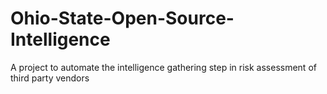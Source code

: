 # Ohio-State-Open-Source-Intelligence
A project to automate the intelligence gathering step in risk assessment of third party vendors
